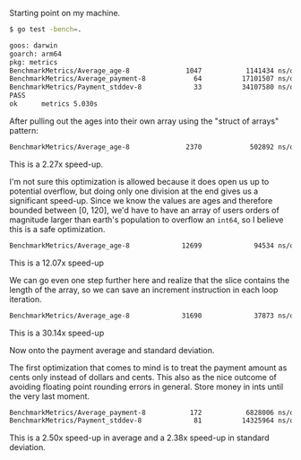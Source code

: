 Starting point on my machine.

```sh
$ go test -bench=.

goos: darwin
goarch: arm64
pkg: metrics
BenchmarkMetrics/Average_age-8              1047           1141434 ns/op
BenchmarkMetrics/Average_payment-8            64          17101507 ns/op
BenchmarkMetrics/Payment_stddev-8             33          34107580 ns/op
PASS
ok      metrics 5.030s
```

After pulling out the ages into their own array using the "struct of arrays"
pattern:

```sh
BenchmarkMetrics/Average_age-8              2370            502892 ns/op
```
This is a 2.27x speed-up.

I'm not sure this optimization is allowed because it does open us up to
potential overflow, but doing only one division at the end gives us a
significant speed-up. Since we know the values are ages and therefore bounded
between [0, 120], we'd have to have an array of users orders of magnitude larger
than earth's population to overflow an `int64`, so I believe this is a safe
optimization.

```sh
BenchmarkMetrics/Average_age-8             12699             94534 ns/op
```

This is a 12.07x speed-up

We can go even one step further here and realize that the slice contains the
length of the array, so we can save an increment instruction in each loop
iteration.

```sh
BenchmarkMetrics/Average_age-8             31690             37873 ns/op
```

This is a 30.14x speed-up

Now onto the payment average and standard deviation.

The first optimization that comes to mind is to treat the payment amount as
cents only instead of dollars and cents. This also as the nice outcome of
avoiding floating point rounding errors in general. Store money in ints until
the very last moment.

```sh
BenchmarkMetrics/Average_payment-8           172           6828006 ns/op
BenchmarkMetrics/Payment_stddev-8             81          14325964 ns/op
```

This is a 2.50x speed-up in average and a 2.38x speed-up in standard deviation.
